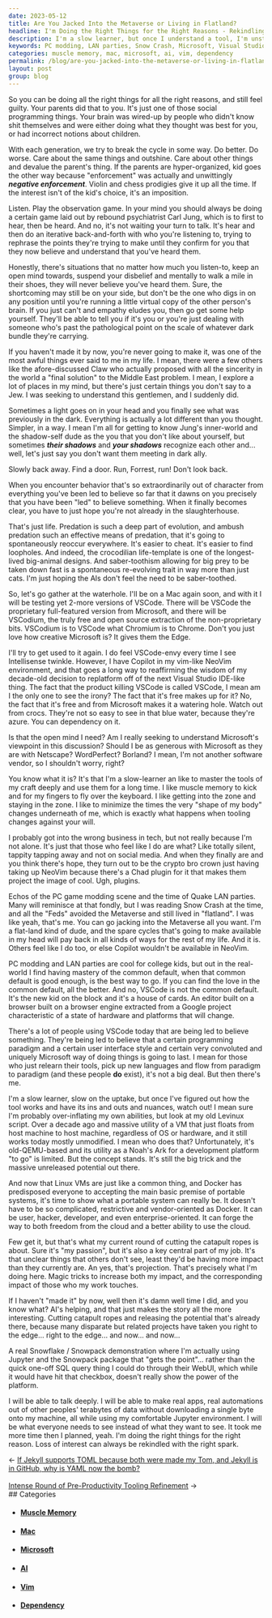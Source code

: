 ```yaml
---
date: 2023-05-12
title: Are You Jacked Into the Metaverse or Living in Flatland?
headline: I'm Doing the Right Things for the Right Reasons - Rekindling My Interest in Technology with the Right Spark
description: I'm a slow learner, but once I understand a tool, I'm unstoppable. I'm exploring the potential of portable systems, and the power of AI, to increase my impact and the impact of those around me. I'm using Jupyter and some proprietary tools that hook to it to demonstrate the potential of the platform and show people what they really need to see.
keywords: PC modding, LAN parties, Snow Crash, Microsoft, Visual Studio, VSCode, VSCodium, Chrome, Chromium, Carl Jung, Rebound Psychiatry, Middle East, Jew, AI, Jun, Shadow-dude, Claw, Intellisense, Copilot, NeoVim, Vim, Mac, Microsoft Edge, Azure, Dependency, Open Mind, Netscape, WordPerfect, Borland, Muscle Memory, Zone, Platform, Plugins, Noah's Ark
categories: muscle memory, mac, microsoft, ai, vim, dependency
permalink: /blog/are-you-jacked-into-the-metaverse-or-living-in-flatland/
layout: post
group: blog
---
```



So you can be doing all the right things for all the right reasons, and still
feel guilty. Your parents did that to you. It's just one of those social
programming things. Your brain was wired-up by people who didn't know shit
themselves and were either doing what they thought was best for you, or had
incorrect notions about children.

With each generation, we try to break the cycle in some way. Do better. Do
worse. Care about the same things and outshine. Care about other things and
devalue the parent's thing. If the parents are hyper-organized, kid goes the
other way because "enforcement" was actually and unwittingly ***negative
enforcement***. Violin and chess prodigies give it up all the time. If the
interest isn't of the kid's choice, it's an imposition.

Listen. Play the observation game. In your mind you should always be doing a
certain game laid out by rebound psychiatrist Carl Jung, which is to first to
hear, then be heard. And no, it's not waiting your turn to talk. It's hear and
then do an iterative back-and-forth with who you're listening to, trying to
rephrase the points they're trying to make until they confirm for you that they
now believe and understand that you've heard them.

Honestly, there's situations that no matter how much you listen-to, keep an
open mind towards, suspend your disbelief and mentally to walk a mile in their
shoes, they will never believe you've heard them. Sure, the shortcoming may
still be on your side, but don't be the one who digs in on any position until
you're running a little virtual copy of the other person's brain. If you just
can't and empathy eludes you, then go get some help yourself. They'll be able
to tell you if it's you or you're just dealing with someone who's past the
pathological point on the scale of whatever dark bundle they're carrying.

If you haven't made it by now, you're never going to make it, was one of the
most awful things ever said to me in my life. I mean, there were a few others
like the afore-discussed Claw who actually proposed with all the sincerity in
the world a "final solution" to the Middle East problem. I mean, I explore a
lot of places in my mind, but there's just certain things you don't say to a
Jew. I was seeking to understand this gentlemen, and I suddenly did.

Sometimes a light goes on in your head and you finally see what was previously
in the dark. Everything is actually a lot different than you thought. Simpler,
in a way. I mean I'm all for getting to know Jung's inner-world and the
shadow-self dude as the you that you don't like about yourself, but sometimes
***their shadows*** and ***your shadows*** recognize each other and... well,
let's just say you don't want them meeting in dark ally.

Slowly back away. Find a door. Run, Forrest, run! Don't look back.

When you encounter behavior that's so extraordinarily out of character from
everything you've been led to believe so far that it dawns on you precisely
that you have been "led" to believe something. When it finally becomes clear,
you have to just hope you're not already in the slaughterhouse.

That's just life. Predation is such a deep part of evolution, and ambush
predation such an effective means of predation, that it's going to
spontaneously reoccur everywhere. It's easier to cheat. It's easier to find
loopholes. And indeed, the crocodilian life-template is one of the
longest-lived big-animal designs. And saber-toothism allowing for big prey to
be taken down fast is a spontaneous re-evolving trait in way more than just
cats. I'm just hoping the AIs don't feel the need to be saber-toothed.

So, let's go gather at the waterhole. I'll be on a Mac again soon, and with it
I will be testing yet 2-more versions of VSCode. There will be VSCode the
proprietary full-featured version from Microsoft, and there will be VSCodium,
the truly free and open source extraction of the non-proprietary bits. VSCodium
is to VSCode what Chromium is to Chrome. Don't you just love how creative
Microsoft is? It gives them the Edge.

I'll try to get used to it again. I do feel VSCode-envy every time I see
Intellisense twinkle. However, I have Copilot in my vim-like NeoVim
environment, and that goes a long way to reaffirming the wisdom of my
decade-old decision to replatform off of the next Visual Studio IDE-like thing.
The fact that the product killing VSCode is called VSCode, I mean am I the only
one to see the irony? The fact that it's free makes up for it? No, the fact
that it's free and from Microsoft makes it a watering hole. Watch out from
crocs. They're not so easy to see in that blue water, because they're azure.
You can dependency on it.

Is that the open mind I need? Am I really seeking to understand Microsoft's
viewpoint in this discussion? Should I be as generous with Microsoft as they
are with Netscape? WordPerfect? Borland? I mean, I'm not another software
vendor, so I shouldn't worry, right?

You know what it is? It's that I'm a slow-learner an like to master the tools
of my craft deeply and use them for a long time. I like muscle memory to kick
and for my fingers to fly over the keyboard. I like getting into the zone and
staying in the zone. I like to minimize the times the very "shape of my body"
changes underneath of me, which is exactly what happens when tooling changes
against your will.

I probably got into the wrong business in tech, but not really because I'm not
alone. It's just that those who feel like I do are what? Like totally silent,
tappity tapping away and not on social media. And when they finally are and you
think there's hope, they turn out to be the crypto bro crown just having taking
up NeoVim because there's a Chad plugin for it that makes them project the
image of cool. Ugh, plugins. 

Echos of the PC game modding scene and the time of Quake LAN parties. Many will
reminisce at that fondly, but I was reading Snow Crash at the time, and all the
"Feds" avoided the Metaverse and still lived in "flatland". I was like yeah,
that's me. You can go jacking into the Metaverse all you want. I'm a flat-land
kind of dude, and the spare cycles that's going to make available in my head
will pay back in all kinds of ways for the rest of my life. And it is. Others
feel like I do too, or else Copilot wouldn't be available in NeoVim.
 
PC modding and LAN parties are cool for college kids, but out in the real-world
I find having mastery of the common default, when that common default is good
enough, is the best way to go. If you can find the love in the common default,
all the better. And no, VSCode is not the common default. It's the new kid on
the block and it's a house of cards. An editor built on a browser built on a
browser engine extracted from a Google project characteristic of a state of
hardware and platforms that will change.

There's a lot of people using VSCode today that are being led to believe
something. They're being led to believe that a certain programming paradigm and
a certain user interface style and certain very convoluted and uniquely
Microsoft way of doing things is going to last. I mean for those who just
relearn their tools, pick up new languages and flow from paradigm to paradigm
(and these people **do** exist), it's not a big deal. But then there's me.

I'm a slow learner, slow on the uptake, but once I've figured out how the tool
works and have its ins and outs and nuances, watch out! I mean sure I'm
probably over-inflating my own abilities, but look at my old Levinux script.
Over a decade ago and massive utility of a VM that just floats from host
machine to host machine, regardless of OS or hardware, and it still works today
mostly unmodified. I mean who does that? Unfortunately, it's old-QEMU-based and
its utility as a Noah's Ark for a development platform "to go" is limited. But
the concept stands. It's still the big trick and the massive unreleased
potential out there.

And now that Linux VMs are just like a common thing, and Docker has predisposed
everyone to accepting the main basic premise of portable systems, it's time to
show what a portable system can really be. It doesn't have to be so
complicated, restrictive and vendor-oriented as Docker. It can be user, hacker,
developer, and even enterprise-oriented. It can forge the way to both freedom
from the cloud and a better ability to use the cloud. 

Few get it, but that's what my current round of cutting the catapult ropes is
about. Sure it's "my passion", but it's also a key central part of my job. It's
that unclear things that others don't see, least they'd be having more impact
than they currently are. An yes, that's projection. That's precisely what I'm
doing here. Magic tricks to increase both my impact, and the corresponding
impact of those who my work touches. 

If I haven't "made it" by now, well then it's damn well time I did, and you
know what? AI's helping, and that just makes the story all the more
interesting. Cutting catapult ropes and releasing the potential that's already
there, because many disparate but related projects have taken you right to the
edge... right to the edge... and now... and now...

A real Snowflake / Snowpack demonstration where I'm actually using Jupyter and
the Snowpack package that "gets the point"... rather than the quick one-off SQL
query thing I could do through their WebUI, which while it would have hit that
checkbox, doesn't really show the power of the platform.

I will be able to talk deeply. I will be able to make real apps, real
automations out of other peoples' terabytes of data without downloading a
single byte onto my machine, all while using my comfortable Jupyter
environment. I will be what everyone needs to see instead of what they want to
see. It took me more time then I planned, yeah. I'm doing the right things for
the right reason. Loss of interest can always be rekindled with the right
spark.














<div class="arrow-links"><div class="post-nav-prev"><span class="arrow">&larr;&nbsp;</span><a href="/blog/if-jekyll-supports-toml-because-both-were-made-my-tom-and-jekyll-is-in-github-why-is-yaml-now-the-bomb/">If Jekyll supports TOML because both were made my Tom, and Jekyll is in GitHub, why is YAML now the bomb?</a></div> &nbsp; <div class="post-nav-next"><a href="/blog/intense-round-of-pre-productivity-tooling-refinement/">Intense Round of Pre-Productivity Tooling Refinement</a><span class="arrow">&nbsp;&rarr;</span></div></div>
## Categories

<ul>
<li><h4><a href='/muscle-memory/'>Muscle Memory</a></h4></li>
<li><h4><a href='/mac/'>Mac</a></h4></li>
<li><h4><a href='/microsoft/'>Microsoft</a></h4></li>
<li><h4><a href='/ai/'>AI</a></h4></li>
<li><h4><a href='/vim/'>Vim</a></h4></li>
<li><h4><a href='/dependency/'>Dependency</a></h4></li></ul>